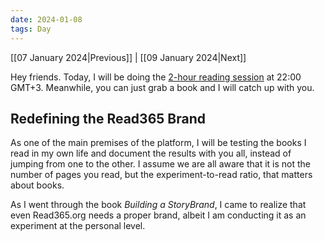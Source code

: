 ```yaml
---
date: 2024-01-08
tags: Day
---
```


[[07 January 2024|Previous]] | [[09 January 2024|Next]]


Hey friends. Today, I will be doing the [2-hour reading session](https://youtube.com/live/mPwVTE1l8wI?feature=share) at 22:00 GMT+3. Meanwhile, you can just grab a book and I will catch up with you.

## Redefining the Read365 Brand

As one of the main premises of the platform, I will be testing the books I read in my own life and document the results with you all, instead of jumping from one to the other. I assume we are all aware that it is not the number of pages you read, but the experiment-to-read ratio, that matters about books. 

As I went through the book *Building a StoryBrand*, I came to realize that even Read365.org needs a proper brand, albeit I am conducting it as an experiment at the personal level.